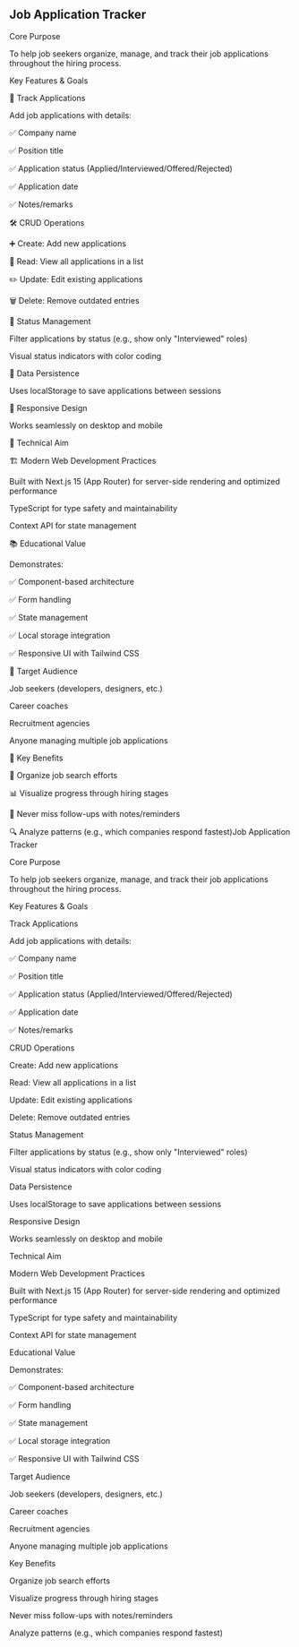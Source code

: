 ## Job Application Tracker

Core Purpose

To help job seekers organize, manage, and track their job applications throughout the hiring process.

Key Features & Goals

📌 Track Applications

Add job applications with details:

✅ Company name

✅ Position title

✅ Application status (Applied/Interviewed/Offered/Rejected)

✅ Application date

✅ Notes/remarks

🛠 CRUD Operations

➕ Create: Add new applications

👀 Read: View all applications in a list

✏️ Update: Edit existing applications

🗑 Delete: Remove outdated entries

🎯 Status Management

Filter applications by status (e.g., show only "Interviewed" roles)

Visual status indicators with color coding

💾 Data Persistence

Uses localStorage to save applications between sessions

📱 Responsive Design

Works seamlessly on desktop and mobile

🚀 Technical Aim

🏗 Modern Web Development Practices

Built with Next.js 15 (App Router) for server-side rendering and optimized performance

TypeScript for type safety and maintainability

Context API for state management

📚 Educational Value

Demonstrates:

✅ Component-based architecture

✅ Form handling

✅ State management

✅ Local storage integration

✅ Responsive UI with Tailwind CSS

🎯 Target Audience

Job seekers (developers, designers, etc.)

Career coaches

Recruitment agencies

Anyone managing multiple job applications

🎁 Key Benefits

📌 Organize job search efforts

📊 Visualize progress through hiring stages

📅 Never miss follow-ups with notes/reminders

🔍 Analyze patterns (e.g., which companies respond fastest)Job Application Tracker

Core Purpose

To help job seekers organize, manage, and track their job applications throughout the hiring process.

Key Features & Goals

Track Applications

Add job applications with details:

✅ Company name

✅ Position title

✅ Application status (Applied/Interviewed/Offered/Rejected)

✅ Application date

✅ Notes/remarks

CRUD Operations

Create: Add new applications

Read: View all applications in a list

Update: Edit existing applications

Delete: Remove outdated entries

Status Management

Filter applications by status (e.g., show only "Interviewed" roles)

Visual status indicators with color coding

Data Persistence

Uses localStorage to save applications between sessions

Responsive Design

Works seamlessly on desktop and mobile

Technical Aim

Modern Web Development Practices

Built with Next.js 15 (App Router) for server-side rendering and optimized performance

TypeScript for type safety and maintainability

Context API for state management

Educational Value

Demonstrates:

✅ Component-based architecture

✅ Form handling

✅ State management

✅ Local storage integration

✅ Responsive UI with Tailwind CSS

Target Audience

Job seekers (developers, designers, etc.)

Career coaches

Recruitment agencies

Anyone managing multiple job applications

Key Benefits

Organize job search efforts

Visualize progress through hiring stages

Never miss follow-ups with notes/reminders

Analyze patterns (e.g., which companies respond fastest)